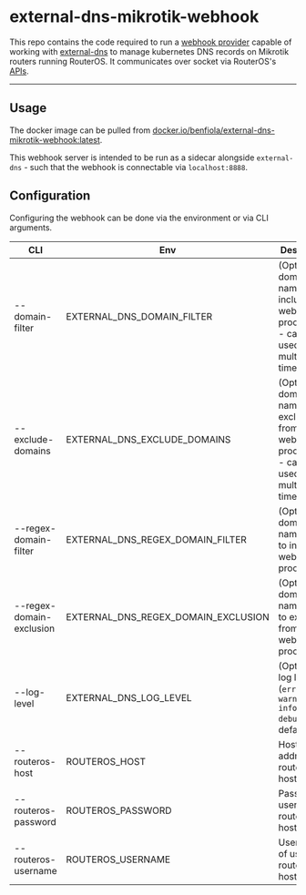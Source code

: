 # external-dns-mikrotik-webhook

This repo contains the code required to run a [webhook provider](https://github.com/kubernetes-sigs/external-dns/blob/master/docs/tutorials/webhook-provider.md) capable of working with [external-dns](https://github.com/kubernetes-sigs/external-dns/tree/master) to manage kubernetes
DNS records on Mikrotik routers running RouterOS. It communicates over socket via RouterOS's [APIs](https://help.mikrotik.com/docs/display/ROS/API).

---

## Usage

The docker image can be pulled from [docker.io/benfiola/external-dns-mikrotik-webhook:latest](https://hub.docker.com/r/benfiola/external-dns-mikrotik-webhook).

This webhook server is intended to be run as a sidecar alongside `external-dns` - such that the webhook is connectable via `localhost:8888`.

## Configuration

Configuring the webhook can be done via the environment or via CLI arguments.

| CLI                      | Env                                 | Description                                                                            |
| ------------------------ | ----------------------------------- | -------------------------------------------------------------------------------------- |
| --domain-filter          | EXTERNAL_DNS_DOMAIN_FILTER          | (Optional) domain name to include in webhook processing - can be used multiple times   |
| --exclude-domains        | EXTERNAL_DNS_EXCLUDE_DOMAINS        | (Optional) domain name to exclude from webhook processing - can be used multiple times |
| --regex-domain-filter    | EXTERNAL_DNS_REGEX_DOMAIN_FILTER    | (Optional) domain name regex to include in webhook processing                          |
| --regex-domain-exclusion | EXTERNAL_DNS_REGEX_DOMAIN_EXCLUSION | (Optional) domain name regex to exclude from webhook processing                        |
| --log-level              | EXTERNAL_DNS_LOG_LEVEL              | (Optional) log level (`error, warning, info, debug`), default: `info`                  |
| --routeros-host          | ROUTEROS_HOST                       | Hostname/IP address of routeros host                                                   |
| --routeros-password      | ROUTEROS_PASSWORD                   | Password of user on routeros host                                                      |
| --routeros-username      | ROUTEROS_USERNAME                   | Username of user on routeros host                                                      |
